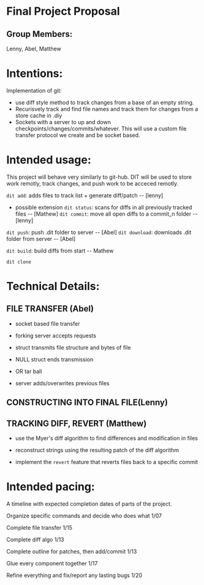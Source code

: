 # Final Project Proposal

## Group Members:
Lenny, Abel, Matthew       

# Intentions:

Implementation of git:
- use diff style method to track changes from a base of an empty string.
- Recurisvely track and find file names and track them for changes from a store cache in .diy
- Sockets with a server to up and down checkpoints/changes/commits/whatever. This will use a custom file transfer protocol we create and be socket based.
    
# Intended usage:

This project will behave very similarly to git-hub. DIT will be used to store work remotly, track changes, and push work to be acceced remotly.

`dit add`: adds files to track list + generate diff/patch -- [lenny]
 - possible extension `dit status`: scans for diffs in all previously tracked files -- [Mathew]
`dit commit`: move all open diffs to a commit_n folder -- [lenny]

`dit push`: push .dit folder to server -- [Abel]
`dit download`: downloads .dit folder from server -- [Abel]

`dit build`: build diffs from start -- Mathew

`dit clone`


# Technical Details:

## FILE TRANSFER (Abel)
- socket based file transfer
- forking server accepts requests
- struct transmits file structure and bytes of file
- NULL struct ends transmission 
- OR tar ball

- server adds/overwrites previous files

## CONSTRUCTING INTO FINAL FILE(Lenny)


## TRACKING DIFF, REVERT (Matthew)
- use the Myer's diff algorithm to find differences and modification in files

- reconstruct strings using the resulting patch of the diff algorithm
  
- implement the `revert` feature that reverts files back to a specific commit

    
# Intended pacing:

A timeline with expected completion dates of parts of the project.

Organize specific commands and decide who does what 1/07

Complete file transfer 1/15

Complete diff algo 1/13

Complete outline for patches, then add/commit 1/13

Glue every component together 1/17

Refine everything and fix/report any lasting bugs 1/20
